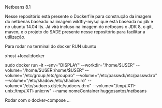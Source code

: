 Netbeans 8.1

Nesse repositório está presente o Dockerfile para construção da imagem do netbenas baseado na imagem  wildfly-mysql que está baseada no jdk e no ubuntu 14.04 lts. Já virá incluso na imagem do netbeans o JDK 8, o git, maven, e o projeto do SADE presente nesse repositório para facilitar a utilização.
 
Para rodar no terminal do docker
RUN ubuntu

xhost +local:docker

sudo docker run -it --env="DISPLAY" --workdir="/home/$USER" --volume="/home/$USER:/home/$USER" --volume="/etc/group:/etc/group:ro" --volume="/etc/passwd:/etc/passwd:ro" --volume="/etc/shadow:/etc/shadow:ro" --volume="/etc/sudoers.d:/etc/sudoers.d:ro" --volume="/tmp/.X11-unix:/tmp/.X11-unix:rw" --name nomeContainer huggosantos/netbeans

Rodar com o docker-compose
...
